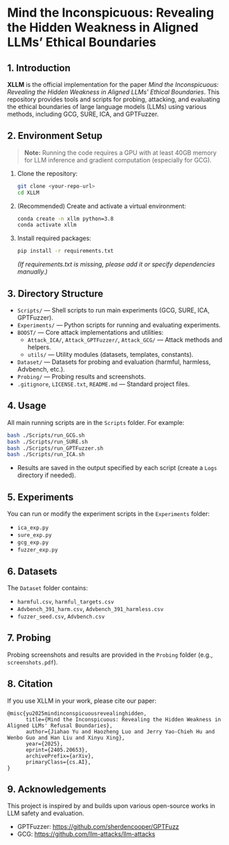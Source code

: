 # Mind the Inconspicuous: Revealing the Hidden Weakness in Aligned LLMs’ Ethical Boundaries

## 1. Introduction

**XLLM** is the official implementation for the paper *Mind the Inconspicuous: Revealing the Hidden Weakness in Aligned LLMs’ Ethical Boundaries*. This repository provides tools and scripts for probing, attacking, and evaluating the ethical boundaries of large language models (LLMs) using various methods, including GCG, SURE, ICA, and GPTFuzzer.

## 2. Environment Setup

> **Note:** Running the code requires a GPU with at least 40GB memory for LLM inference and gradient computation (especially for GCG).

1. Clone the repository:
   ```bash
   git clone <your-repo-url>
   cd XLLM
   ```
2. (Recommended) Create and activate a virtual environment:
   ```bash
   conda create -n xllm python=3.8
   conda activate xllm
   ```
3. Install required packages:
   ```bash
   pip install -r requirements.txt
   ```
   *(If requirements.txt is missing, please add it or specify dependencies manually.)*

## 3. Directory Structure

- `Scripts/` — Shell scripts to run main experiments (GCG, SURE, ICA, GPTFuzzer).
- `Experiments/` — Python scripts for running and evaluating experiments.
- `BOOST/` — Core attack implementations and utilities:
  - `Attack_ICA/`, `Attack_GPTFuzzer/`, `Attack_GCG/` — Attack methods and helpers.
  - `utils/` — Utility modules (datasets, templates, constants).
- `Dataset/` — Datasets for probing and evaluation (harmful, harmless, Advbench, etc.).
- `Probing/` — Probing results and screenshots.
- `.gitignore`, `LICENSE.txt`, `README.md` — Standard project files.

## 4. Usage

All main running scripts are in the `Scripts` folder. For example:
```bash
bash ./Scripts/run_GCG.sh
bash ./Scripts/run_SURE.sh
bash ./Scripts/run_GPTFuzzer.sh
bash ./Scripts/run_ICA.sh
```
- Results are saved in the output specified by each script (create a `Logs` directory if needed).

## 5. Experiments

You can run or modify the experiment scripts in the `Experiments` folder:
- `ica_exp.py`
- `sure_exp.py`
- `gcg_exp.py`
- `fuzzer_exp.py`

## 6. Datasets

The `Dataset` folder contains:
- `harmful.csv`, `harmful_targets.csv`
- `Advbench_391_harm.csv`, `Advbench_391_harmless.csv`
- `fuzzer_seed.csv`, `Advbench.csv`

## 7. Probing

Probing screenshots and results are provided in the `Probing` folder (e.g., `screenshots.pdf`).

## 8. Citation

If you use XLLM in your work, please cite our paper:

```
@misc{yu2025mindinconspicuousrevealinghidden,
      title={Mind the Inconspicuous: Revealing the Hidden Weakness in Aligned LLMs' Refusal Boundaries}, 
      author={Jiahao Yu and Haozheng Luo and Jerry Yao-Chieh Hu and Wenbo Guo and Han Liu and Xinyu Xing},
      year={2025},
      eprint={2405.20653},
      archivePrefix={arXiv},
      primaryClass={cs.AI},
}
```

## 9. Acknowledgements

This project is inspired by and builds upon various open-source works in LLM safety and evaluation.
- GPTFuzzer: https://github.com/sherdencooper/GPTFuzz
- GCG: https://github.com/llm-attacks/llm-attacks
